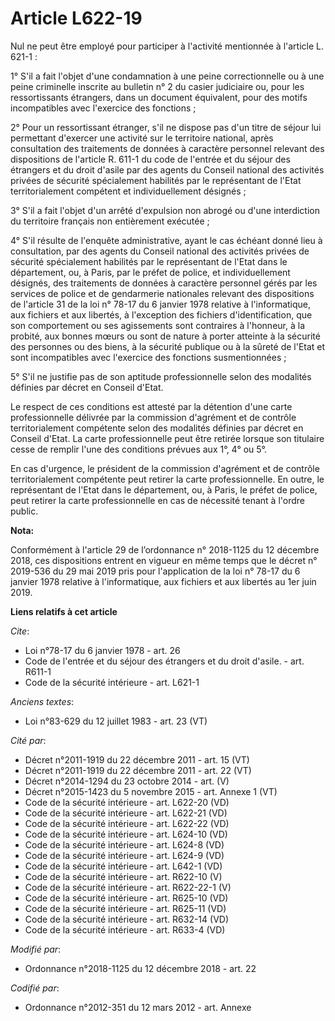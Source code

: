 # Article L622-19

Nul ne peut être employé pour participer à l'activité mentionnée à l'article L. 621-1 :

1° S'il a fait l'objet d'une condamnation à une peine correctionnelle ou à une peine criminelle inscrite au bulletin n° 2 du
casier judiciaire ou, pour les ressortissants étrangers, dans un document équivalent, pour des motifs incompatibles avec
l'exercice des fonctions ;

2° Pour un ressortissant étranger, s'il ne dispose pas d'un titre de séjour lui permettant d'exercer une activité sur le
territoire national, après consultation des traitements de données à caractère personnel relevant des dispositions de
l'article R. 611-1 du code de l'entrée et du séjour des étrangers et du droit d'asile par des agents du Conseil national des
activités privées de sécurité spécialement habilités par le représentant de l'Etat territorialement compétent et
individuellement désignés ;

3° S'il a fait l'objet d'un arrêté d'expulsion non abrogé ou d'une interdiction du territoire français non entièrement
exécutée ;

4° S'il résulte de l'enquête administrative, ayant le cas échéant donné lieu à consultation, par des agents du Conseil
national des activités privées de sécurité spécialement habilités par le représentant de l'Etat dans le département, ou, à
Paris, par le préfet de police, et individuellement désignés, des traitements de données à caractère personnel gérés par les
services de police et de gendarmerie nationales relevant des dispositions de l'article 31 de la loi n° 78-17 du 6 janvier
1978 relative à l'informatique, aux fichiers et aux libertés, à l'exception des fichiers d'identification, que son
comportement ou ses agissements sont contraires à l'honneur, à la probité, aux bonnes mœurs ou sont de nature à porter
atteinte à la sécurité des personnes ou des biens, à la sécurité publique ou à la sûreté de l'Etat et sont incompatibles avec
l'exercice des fonctions susmentionnées ;

5° S'il ne justifie pas de son aptitude professionnelle selon des modalités définies par décret en Conseil d'Etat.

Le respect de ces conditions est attesté par la détention d'une carte professionnelle délivrée par la commission d'agrément
et de contrôle territorialement compétente selon des modalités définies par décret en Conseil d'Etat. La carte
professionnelle peut être retirée lorsque son titulaire cesse de remplir l'une des conditions prévues aux 1°, 4° ou 5°.

En cas d'urgence, le président de la commission d'agrément et de contrôle territorialement compétente peut retirer la carte
professionnelle. En outre, le représentant de l'Etat dans le département, ou, à Paris, le préfet de police, peut retirer la
carte professionnelle en cas de nécessité tenant à l'ordre public.

**Nota:**

Conformément à l'article 29 de l’ordonnance n° 2018-1125 du 12 décembre 2018, ces dispositions entrent en vigueur en même
temps que le décret n° 2019-536 du 29 mai 2019 pris pour l'application de la loi n° 78-17 du 6 janvier 1978 relative à
l'informatique, aux fichiers et aux libertés au 1er juin 2019.

**Liens relatifs à cet article**

_Cite_:

  - Loi n°78-17 du 6 janvier 1978 - art. 26
  - Code de l'entrée et du séjour des étrangers et du droit d'asile. - art. R611-1
  - Code de la sécurité intérieure - art. L621-1

_Anciens textes_:

  - Loi n°83-629 du 12 juillet 1983 - art. 23 (VT)

_Cité par_:

  - Décret n°2011-1919 du 22 décembre 2011 - art. 15 (VT)
  - Décret n°2011-1919 du 22 décembre 2011 - art. 22 (VT)
  - Décret n°2014-1294 du 23 octobre 2014 - art. (V)
  - Décret n°2015-1423 du 5 novembre 2015 - art. Annexe 1 (VT)
  - Code de la sécurité intérieure - art. L622-20 (VD)
  - Code de la sécurité intérieure - art. L622-21 (VD)
  - Code de la sécurité intérieure - art. L622-22 (VD)
  - Code de la sécurité intérieure - art. L624-10 (VD)
  - Code de la sécurité intérieure - art. L624-8 (VD)
  - Code de la sécurité intérieure - art. L624-9 (VD)
  - Code de la sécurité intérieure - art. L642-1 (VD)
  - Code de la sécurité intérieure - art. R622-10 (V)
  - Code de la sécurité intérieure - art. R622-22-1 (V)
  - Code de la sécurité intérieure - art. R625-10 (VD)
  - Code de la sécurité intérieure - art. R625-11 (VD)
  - Code de la sécurité intérieure - art. R632-14 (VD)
  - Code de la sécurité intérieure - art. R633-4 (VD)

_Modifié par_:

  - Ordonnance n°2018-1125 du 12 décembre 2018 - art. 22

_Codifié par_:

  - Ordonnance n°2012-351 du 12 mars 2012 - art. Annexe

